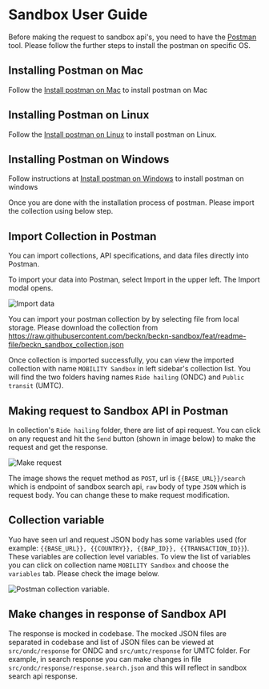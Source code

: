 # Sandbox User Guide

Before making the request to sandbox api's, you need to have the [Postman](https://www.postman.com/downloads/) tool. Please follow the further steps to install the postman on specific OS.

## Installing Postman on Mac

Follow the [Install postman on Mac](https://learning.postman.com/docs/getting-started/installation-and-updates/#installing-postman-on-mac) to install postman on Mac

## Installing Postman on Linux

Follow the [Install postman on Linux](https://learning.postman.com/docs/getting-started/installation-and-updates/#installing-postman-on-linux) to install postman on Linux.

## Installing Postman on Windows

Follow instructions at [Install postman on Windows](https://learning.postman.com/docs/getting-started/installation-and-updates/#installing-postman-on-windows) to install postman on windows

Once you are done with the installation process of postman. Please import the collection using below step.

## Import Collection in Postman

You can import collections, API specifications, and data files directly into Postman.

To import your data into Postman, select Import in the upper left. The Import modal opens.

![Import data](relative%20user_guide/images/import-export-import-ui-v10-3.jpg "Import collection")

You can import your postman collection by by selecting file from local storage. Please download the collection from <https://raw.githubusercontent.com/beckn/beckn-sandbox/feat/readme-file/beckn_sandbox_collection.json>

Once collection is imported successfully, you can view the imported collection with name `MOBILITY Sandbox` in left sidebar's collection list. You will find the two folders having names `Ride hailing` (ONDC) and `Public transit` (UMTC).

## Making request to Sandbox API in Postman

In collection's `Ride hailing` folder, there are list of api request. You can click on any request and hit the `Send` button (shown in image below) to make the request and get the response.

![Make request](relative%20user_guide/images/postman_making_request.png "Making request in Postman")

The image shows the requet method as `POST`, url is `{{BASE_URL}}/search` which is endpoint of sandbox search api, `raw` body of type `JSON` which is request body. You can change these to make request modification.

## Collection variable

Yuo have seen url and request JSON body has some variables used (for example: `{{BASE_URL}}, {{COUNTRY}}, {{BAP_ID}}, {{TRANSACTION_ID}}`). These variables are collection level variables. To view the list of variables you can click on collection name `MOBILITY Sandbox` and choose the `variables` tab. Please check the image below.

![Postman collection variable](relative%20user_guide/images/postman_collection_variable.png "Making request in Postman").

## Make changes in response of Sandbox API

The response is mocked in codebase. The mocked JSON files are separated in codebase and list of JSON files can be viewed at `src/ondc/response` for ONDC and `src/umtc/response` for UMTC folder. For example, in search response you can make changes in file `src/ondc/response/response.search.json` and this will reflect in sandbox search api response.

